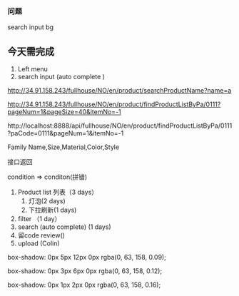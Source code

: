 ### 问题

search input bg 

## 今天需完成

1. Left menu
2. search input (auto complete )





http://34.91.158.243/fullhouse/NO/en/product/searchProductName?name=a

http://34.91.158.243/fullhouse/NO/en/product/findProductListByPa/0111?pageNum=1&pageSize=40&itemNo=-1



http://localhost:8888/api/fullhouse/NO/en/product/findProductListByPa/0111?paCode=0111&pageNum=1&itemNo=-1

Family Name,Size,Material,Color,Style



接口返回

condition => conditon(拼错)



1. Product list 列表（3 days）
   1. 灯泡(2 days)
   2. 下拉刷新(1 days)
2. filter （1 day）
3. search (auto complete) (1 days)
4. 留code review()
5. upload (Colin)



box-shadow: 0px 5px 12px 0px rgba(0, 63, 158, 0.09);

box-shadow: 0px 3px 6px 0px rgba(0, 63, 158, 0.12);

box-shadow: 0px 1px 2px 0px rgba(0, 63, 158, 0.16);

